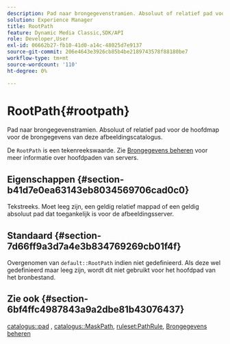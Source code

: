 ```yaml
---
description: Pad naar brongegevenstramien. Absoluut of relatief pad voor de hoofdmap voor de brongegevens van deze afbeeldingscatalogus.
solution: Experience Manager
title: RootPath
feature: Dynamic Media Classic,SDK/API
role: Developer,User
exl-id: 06662b27-fb10-41d0-a14c-48025d7e9137
source-git-commit: 206e4643e3926cb85b4be2189743578f88180be7
workflow-type: tm+mt
source-wordcount: '110'
ht-degree: 0%

---
```


# RootPath{#rootpath}

Pad naar brongegevenstramien. Absoluut of relatief pad voor de hoofdmap voor de brongegevens van deze afbeeldingscatalogus.

De `RootPath` is een tekenreekswaarde. Zie [Brongegevens beheren](../../../../../is-api/image-serving-api-ref/c-configuration-and-administration/c-managing-content/r-source-data.md#reference-4eebd51b2db2401c90be771d3382329e) voor meer informatie over hoofdpaden van servers.

## Eigenschappen {#section-b41d7e0ea63143eb8034569706cad0c0}

Tekstreeks. Moet leeg zijn, een geldig relatief mappad of een geldig absoluut pad dat toegankelijk is voor de afbeeldingsserver.

## Standaard {#section-7d66ff9a3d7a4e3b834769269cb01f4f}

Overgenomen van `default::RootPath` indien niet gedefinieerd. Als deze wel gedefinieerd maar leeg zijn, wordt dit niet gebruikt voor het hoofdpad van het bronbestand.

## Zie ook {#section-6bf4ffc4987843a9a2dbe81b43076437}

[catalogus::pad](/help/aem-is-ir-api/is-api/image-catalog/image-serving-api-ref/c-image-catalog-reference/c-image-svg-data-reference/c-image-data-reference/r-path-cat.md) , [catalogus::MaskPath](/help/aem-is-ir-api/is-api/image-catalog/image-serving-api-ref/c-image-catalog-reference/c-image-svg-data-reference/c-image-data-reference/r-maskpath-cat.md),  [ruleset:PathRule](../../../../../is-api/image-catalog/image-serving-api-ref/c-image-catalog-reference/c-rule-set-reference/c-rule-set-reference.md#concept-3e5058cf3507470b82cac638df23ea8e), [Brongegevens beheren](../../../../../is-api/image-serving-api-ref/c-configuration-and-administration/c-managing-content/r-source-data.md#reference-4eebd51b2db2401c90be771d3382329e)

